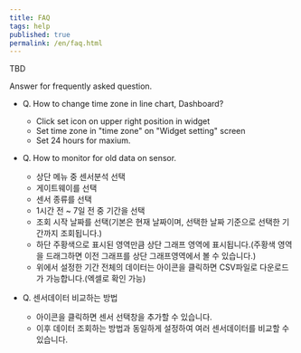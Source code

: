 ```yaml
---
title: FAQ
tags: help
published: true
permalink: /en/faq.html
---
```


TBD

Answer for frequently asked question. 

* Q. How to change time zone in line chart, Dashboard?
  - Click set icon on upper right position in widget<i class="fa fa-cog fa-lg"></i>  
  - Set time zone in "time zone" on "Widget setting" screen
  - Set 24 hours for maxium.  

* Q. How to monitor for old data on sensor.  
  - 상단 메뉴 중 <i class="fa fd-menu_analysis fa-lg"></i> 센서분석 선택
  - 게이트웨이를 선택
  - 센서 종류를 선택
  - 1시간 전 ~ 7일 전 중 기간을 선택
  - 조회 시작 날짜를 선택(기본은 현재 날짜이며, 선택한 날짜 기준으로 선택한 기간까지 조회됩니다.)
  - 하단 주황색으로 표시된 영역만큼 상단 그래프 영역에 표시됩니다.(주황색 영역을 드래그하면 이전 그래프를 상단 그래프영역에서 볼 수 있습니다.)
  - 위에서 설정한 기간 전체의 데이터는 <i class="fa fa-fw fa-download fa-lg"></i> 아이콘을 클릭하면 CSV파일로 다운로드가 가능합니다.(엑셀로 확인 가능)
* Q. 센서데이터 비교하는 방법
  - <i class="fa fa-fw fa-plus fa-lg"></i> 아이콘을 클릭하면 센서 선택창을 추가할 수 있습니다.
  - 이후 데이터 조회하는 방법과 동일하게 설정하여 여러 센서데이터를 비교할 수 있습니다.

<br>
